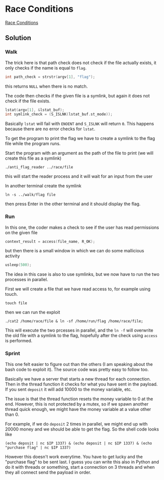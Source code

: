 # Race Conditions

[Race Conditions](https://tryhackme.com/room/raceconditions)

## Solution

### Walk

The trick here is that path check does not check if the file actually exists,
it only checks if the name is equal to `flag`.

```c
int path_check = strstr(argv[1], "flag");
```

this returns `NULL` when there is no match.

The code then checks if the given file is a symlink, but again it does not
check if the file exists.

```c
lstat(argv[1], &lstat_buf);
int symlink_check = (S_ISLNK(lstat_buf.st_mode));
```

Basically `lstat` will fail with `ENOENT` and `S_ISLNK` will return `0`. This
happens because there are no error checks for `lstat`.

To get the program to print the flag we have to create a symlink to the flag
file while the program runs.

Start the program with an argument as the path of the file to print (we will
create this file as a symlink)

```console
./anti_flag_reader ../race/file
```

this will start the reader process and it will wait for an input from the user

In another terminal create the symlink

```console
ln -s ../walk/flag file
```

then press Enter in the other terminal and it should display the flag.

### Run

In this one, the coder makes a check to see if the user has read permissions on the given file

```c
context_result = access(file_name, R_OK);
```

but then there is a small window in which we can do some mallicious activity

```c
usleep(500);
```

The idea in this case is also to use symlinks, but we now have to run the two processes in parallel.

First we will create a file that we have read access to, for example using touch.

```console
touch file
```

then we can run the exploit

```console
./cat2 /home/race/file & ln -sf /home/run/flag /home/race/file;
```

This will execute the two prcesses in parallel, and the `ln -f` will overwrite
the old file with a symlink to the flag, hopefully after the check using
`access` is performed.

### Sprint

This one felt easier to figure out than the others (I am speaking about the
bash code to exploit it). The source code was pretty easy to follow too.

Basically we have a server that starts a new thread for each connection. Then
in the thread function it checks for what you have sent in the payload. If you
sent `deposit` it will add 10000 to the money variable, etc.

The issue is that the thread function resets the money variable to 0 at the
end. However, this is not protected by a mutex, so if we spawn another thread
quick enough, we might have the money variable at a value other than 0.

For example, if we do `deposit` 2 times in parallel, we might end up with 20000
money and we should be able to get the flag. So the shell code looks like

```console
(echo deposit | nc $IP 1337) & (echo deposit | nc $IP 1337) & (echo "purchase flag" | nc $IP 1337)
```

However this doesn't work everytime. You have to get lucky and the "purchase
flag" to be sent last. I guess you can write this also in Python and do it with
threads or something, start a connection on 3 threads and when they all connect
send the payload in order.
